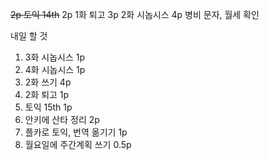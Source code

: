 ~~2p  토익 14th~~
2p  1화 퇴고
3p   2화 시놉시스
4p  병비 문자, 월세 확인

내일 할 것
1. 3화 시놉시스 1p
2. 4화 시놉시스 1p
3. 2화 쓰기 4p
4. 2화 퇴고 1p
5. 토익 15th 1p
6. 안키에 산타 정리 2p
7. 플카로 토익, 번역 옮기기 1p
8. 월요일에 주간계획 쓰기 0.5p